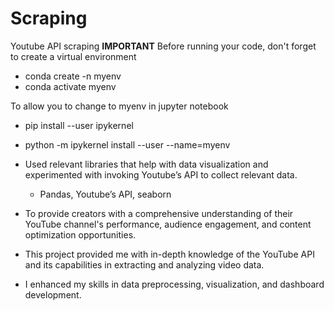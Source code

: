 # Scraping
Youtube API scraping
**IMPORTANT**
Before running your code, don't forget to create a virtual environment
- conda create -n myenv
- conda activate myenv

To allow you to change to myenv in jupyter notebook
- pip install --user ipykernel
- python -m ipykernel install --user --name=myenv




- Used relevant libraries that help with data visualization and experimented with invoking Youtube’s API to collect relevant data. 
  - Pandas, Youtube’s API, seaborn
- To provide creators with a comprehensive understanding of their YouTube channel's performance, audience engagement, and content optimization opportunities.
- This project provided me with in-depth knowledge of the YouTube API and its capabilities in extracting and analyzing video data.
- I enhanced my skills in data preprocessing, visualization, and dashboard development.
